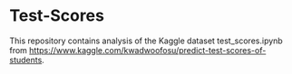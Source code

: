 # Test-Scores

This repository contains analysis of the Kaggle dataset test_scores.ipynb from https://www.kaggle.com/kwadwoofosu/predict-test-scores-of-students.
